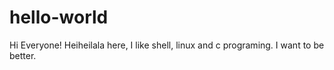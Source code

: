 # hello-world
Hi Everyone!
Heiheilala here, I like shell, linux and c programing. I want to be better.
